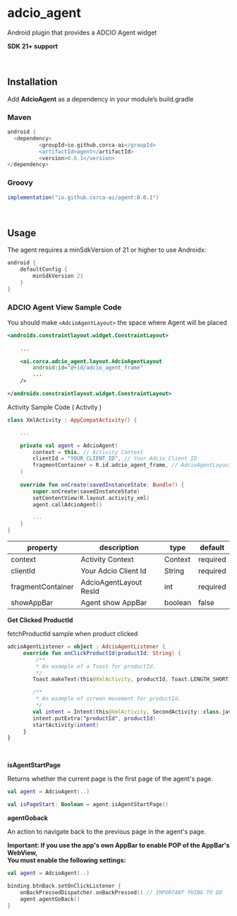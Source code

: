 # adcio_agent

Android plugin that provides a ADCIO Agent widget

**SDK 21+ support**

</br>

## Installation

Add **AdcioAgent** as a dependency in your module’s build.gradle

### Maven
```groovy
android {
  <dependency>
          <groupId>io.github.corca-ai</groupId>
          <artifactId>agent</artifactId>
          <version>0.0.1</version>
</dependency>
```

### Groovy
```groovy
implementation("io.github.corca-ai/agent:0.0.1")
```

</br>

## Usage

The agent requires a minSdkVersion of 21 or higher to use Androidx:

```groovy
android {
    defaultConfig {
        minSdkVersion 21
    }
}
```


### ADCIO Agent View Sample Code

You should make `<AdcioAgentLayout>` the space where Agent will be placed

```xml
<androidx.constraintlayout.widget.ConstraintLayout>
    
    ...

    <ai.corca.adcio_agent.layout.AdcioAgentLayout
        android:id="@+id/adcio_agent_frame"
        ...
    />

</androidx.constraintlayout.widget.ConstraintLayout>
```

Activity Sample Code ( Activity )

```kotlin
class XmlActivity : AppCompatActivity() {

	...

	private val agent = AdcioAgent(
	    context = this, // Activity Context
	    clientId = "YOUR_CLIENT_ID", // Your Adcio Client ID
	    fragmentContainer = R.id.adcio_agent_frame, // AdcioAgentLayout Res ID
	)
	
	override fun onCreate(savedInstanceState: Bundle?) {
	    super.onCreate(savedInstanceState)
	    setContentView(R.layout.activity_xml)
	    agent.callAdcioAgent()

        ...
	}
}
```

| property | description | type | default |
| --- | -- | --- | --- |
| context | Activity Context | Context | required |
| clientId | Your Adcio Client Id | String | required |
| fragmentContainer | AdcioAgentLayout ResId | int | required |
| showAppBar | Agent show AppBar | boolean | false |

**Get Clicked ProductId**

fetchProductId sample when product clicked

```kotlin
adcioAgentListener = object : AdcioAgentListener {
     override fun onClickProductId(productId: String) { 
         /**
         * An example of a Toast for productId.
         */
        Toast.makeText(this@XmlActivity, productId, Toast.LENGTH_SHORT).show()

        /**
         * An example of screen movement for productId.
         */
        val intent = Intent(this@XmlActivity, SecondActivity::class.java)
        intent.putExtra("productId", productId)
        startActivity(intent)
     }
}
```

</br>

**isAgentStartPage**

Returns whether the current page is the first page of the agent's page.

```kotlin
val agent = AdcioAgent(..)

val isPageStart: Boolean = agent.isAgentStartPage()
```

**agentGoback**

An action to navigate back to the previous page in the agent's page.

**Important: If you use the app's own AppBar to enable POP of the AppBar's WebView, </br>
  You must enable the following settings:**

```kotlin
val agent = AdcioAgent(..)

binding.btnBack.setOnClickListener {
	onBackPressedDispatcher.onBackPressed() // IMPORTANT THING TO DO
	agent.agentGoBack()
}
```
